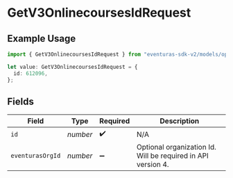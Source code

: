 # GetV3OnlinecoursesIdRequest

## Example Usage

```typescript
import { GetV3OnlinecoursesIdRequest } from "eventuras-sdk-v2/models/operations";

let value: GetV3OnlinecoursesIdRequest = {
  id: 612096,
};
```

## Fields

| Field                                                        | Type                                                         | Required                                                     | Description                                                  |
| ------------------------------------------------------------ | ------------------------------------------------------------ | ------------------------------------------------------------ | ------------------------------------------------------------ |
| `id`                                                         | *number*                                                     | :heavy_check_mark:                                           | N/A                                                          |
| `eventurasOrgId`                                             | *number*                                                     | :heavy_minus_sign:                                           | Optional organization Id. Will be required in API version 4. |